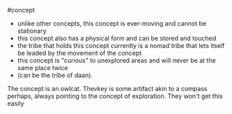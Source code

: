 
#concept
- unlike other concepts, this concept is ever-moving and cannot be stationary
- this concept also has a physical form and can be stored and touched
- the tribe that holds this concept currently is a nomad tribe that lets itself be leaded by the movement of the concept
- this concept is "curious" to unexplored areas and will never be at the same place twice
- (can be the tribe of daan).

The concept is an owlcat. Thevkey is some.artifact akin to a compass perhaps, always pointing to the concept of exploration. They won't get this easily 
